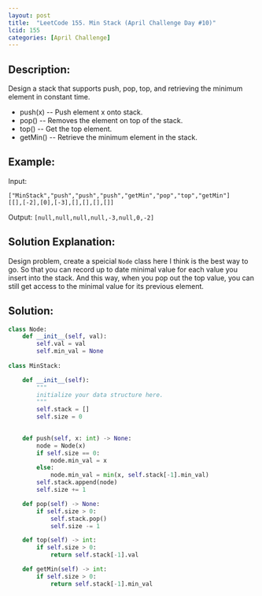 ```yaml
---
layout: post
title:  "LeetCode 155. Min Stack (April Challenge Day #10)" 
lcid: 155
categories: [April Challenge]
---
```

## Description:
Design a stack that supports push, pop, top, and retrieving the minimum element in constant time.

- push(x) -- Push element x onto stack.
- pop() -- Removes the element on top of the stack.
- top() -- Get the top element.
- getMin() -- Retrieve the minimum element in the stack.

## Example:
Input: 
```
["MinStack","push","push","push","getMin","pop","top","getMin"]
[[],[-2],[0],[-3],[],[],[],[]]
```

Output: `[null,null,null,null,-3,null,0,-2]`

## Solution Explanation:
Design problem, create a speicial `Node` class here I think is the best way to go. So that you can record up to date minimal value for each value you insert into the stack. And this way, when you pop out the top value, you can still get access to the minimal value for its previous element.

## Solution:

```python
class Node:
    def __init__(self, val):
        self.val = val
        self.min_val = None
        
class MinStack:

    def __init__(self):
        """
        initialize your data structure here.
        """
        self.stack = []
        self.size = 0
        

    def push(self, x: int) -> None:
        node = Node(x)
        if self.size == 0:
            node.min_val = x
        else:
            node.min_val = min(x, self.stack[-1].min_val)
        self.stack.append(node)
        self.size += 1

    def pop(self) -> None:
        if self.size > 0:
            self.stack.pop()
            self.size -= 1

    def top(self) -> int:
        if self.size > 0:
            return self.stack[-1].val

    def getMin(self) -> int:
        if self.size > 0:
            return self.stack[-1].min_val

```
